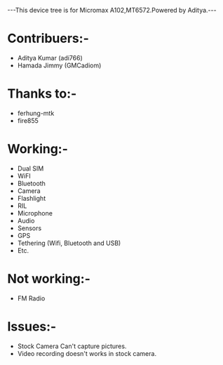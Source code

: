 ---This device tree is for Micromax A102,MT6572.Powered by Aditya.---

# Contribuers:-
* Aditya  Kumar (adi766)
* Hamada Jimmy (GMCadiom)

# Thanks to:-
* ferhung-mtk
* fire855

# Working:-
* Dual SIM
* WiFI
* Bluetooth
* Camera
* Flashlight
* RIL
* Microphone
* Audio
* Sensors
* GPS
* Tethering (Wifi, Bluetooth and USB)
* Etc.

# Not working:-
* FM Radio

# Issues:-
* Stock Camera Can't capture pictures.
* Video recording doesn't works in stock camera.


